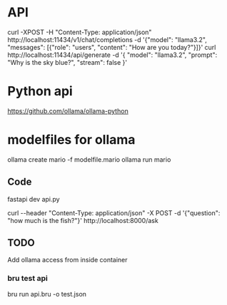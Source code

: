 
# API
curl -XPOST -H "Content-Type: application/json" http://localhost:11434/v1/chat/completions -d '{"model": "llama3.2", "messages": [{"role": "users", "content": "How are you today?"}]}'
curl http://localhost:11434/api/generate -d '{
  "model": "llama3.2",
  "prompt": "Why is the sky blue?",
  "stream": false
}'

# Python api 
https://github.com/ollama/ollama-python


# modelfiles for ollama
ollama create mario -f modelfile.mario
ollama run mario



## Code
fastapi dev api.py

curl --header "Content-Type: application/json" -X POST -d '{"question": "how much is the fish?"}' http://localhost:8000/ask

## TODO 
Add ollama access from inside container


### bru test api
bru run api.bru -o test.json